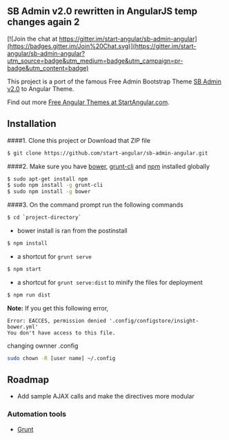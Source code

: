 ## SB Admin v2.0 rewritten in AngularJS temp changes again 2

[![Join the chat at https://gitter.im/start-angular/sb-admin-angular](https://badges.gitter.im/Join%20Chat.svg)](https://gitter.im/start-angular/sb-admin-angular?utm_source=badge&utm_medium=badge&utm_campaign=pr-badge&utm_content=badge)

This project is a port of the famous Free Admin Bootstrap Theme [SB Admin v2.0](http://startbootstrap.com/template-overviews/sb-admin-2/) to Angular Theme.

Find out more [Free Angular Themes at StartAngular.com](http://www.startangular.com/).

## Installation
####1. Clone this project or Download that ZIP file

```sh
$ git clone https://github.com/start-angular/sb-admin-angular.git
```

####2.  Make sure you have [bower](http://bower.io/), [grunt-cli](https://www.npmjs.com/package/grunt-cli) and  [npm](https://www.npmjs.org/) installed globally
 
 
```sh
$ sudo apt-get install npm
$ sudo npm install -g grunt-cli
$ sudo npm install -g bower
```
####3. On the command prompt run the following commands

```sh
$ cd `project-directory`
```
- bower install is ran from the postinstall
```sh
$ npm install 
```
- a shortcut for `grunt serve`
```sh
$ npm start
```
- a shortcut for `grunt serve:dist` to minify the files for deployment
```sh
$ npm run dist 
```


**Note:**
If you get this following error, 
```text
Error: EACCES, permission denied '.config/configstore/insight-bower.yml'
You don't have access to this file.
```
changing ownner .config

```sh
sudo chown -R [user name] ~/.config
```


## Roadmap

- Add sample AJAX calls and make the directives more modular

### Automation tools

- [Grunt](http://gruntjs.com/)
